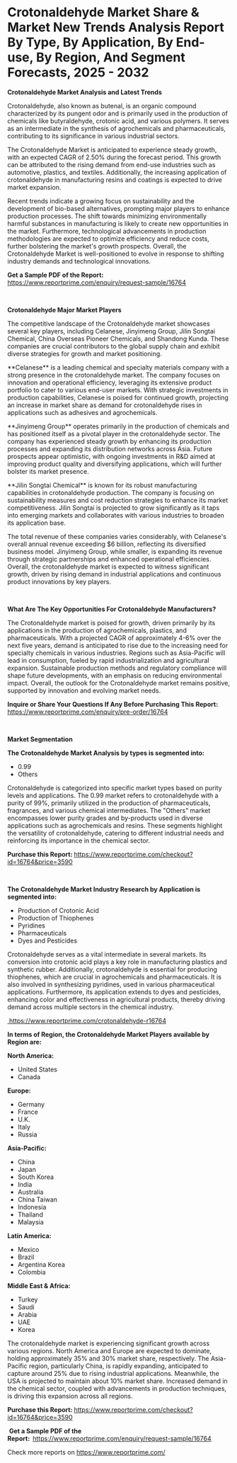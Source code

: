 <p><h1>Crotonaldehyde Market Share & Market New Trends Analysis Report By Type, By Application, By End-use, By Region, And Segment Forecasts, 2025 - 2032</h1></p><p><strong>Crotonaldehyde Market Analysis and Latest Trends</strong></p>
<p><p>Crotonaldehyde, also known as butenal, is an organic compound characterized by its pungent odor and is primarily used in the production of chemicals like butyraldehyde, crotonic acid, and various polymers. It serves as an intermediate in the synthesis of agrochemicals and pharmaceuticals, contributing to its significance in various industrial sectors.</p><p>The Crotonaldehyde Market is anticipated to experience steady growth, with an expected CAGR of 2.50% during the forecast period. This growth can be attributed to the rising demand from end-use industries such as automotive, plastics, and textiles. Additionally, the increasing application of crotonaldehyde in manufacturing resins and coatings is expected to drive market expansion.</p><p>Recent trends indicate a growing focus on sustainability and the development of bio-based alternatives, prompting major players to enhance production processes. The shift towards minimizing environmentally harmful substances in manufacturing is likely to create new opportunities in the market. Furthermore, technological advancements in production methodologies are expected to optimize efficiency and reduce costs, further bolstering the market's growth prospects. Overall, the Crotonaldehyde Market is well-positioned to evolve in response to shifting industry demands and technological innovations.</p></p>
<p><strong>Get a Sample PDF of the Report:&nbsp;</strong> <a href="https://www.reportprime.com/enquiry/request-sample/16764?utm_campaign=2761&utm_medium=2&utm_source=Github&utm_content=ia&utm_term=18032025&utm_id=crotonaldehyde">https://www.reportprime.com/enquiry/request-sample/16764</a></p>
<p>&nbsp;</p>
<p><strong>Crotonaldehyde Major Market Players</strong></p>
<p><p>The competitive landscape of the Crotonaldehyde market showcases several key players, including Celanese, Jinyimeng Group, Jilin Songtai Chemical, China Overseas Pioneer Chemicals, and Shandong Kunda. These companies are crucial contributors to the global supply chain and exhibit diverse strategies for growth and market positioning.</p><p>**Celanese** is a leading chemical and specialty materials company with a strong presence in the crotonaldehyde market. The company focuses on innovation and operational efficiency, leveraging its extensive product portfolio to cater to various end-user markets. With strategic investments in production capabilities, Celanese is poised for continued growth, projecting an increase in market share as demand for crotonaldehyde rises in applications such as adhesives and agrochemicals.</p><p>**Jinyimeng Group** operates primarily in the production of chemicals and has positioned itself as a pivotal player in the crotonaldehyde sector. The company has experienced steady growth by enhancing its production processes and expanding its distribution networks across Asia. Future prospects appear optimistic, with ongoing investments in R&D aimed at improving product quality and diversifying applications, which will further bolster its market presence.</p><p>**Jilin Songtai Chemical** is known for its robust manufacturing capabilities in crotonaldehyde production. The company is focusing on sustainability measures and cost reduction strategies to enhance its market competitiveness. Jilin Songtai is projected to grow significantly as it taps into emerging markets and collaborates with various industries to broaden its application base.</p><p>The total revenue of these companies varies considerably, with Celanese's overall annual revenue exceeding $6 billion, reflecting its diversified business model. Jinyimeng Group, while smaller, is expanding its revenue through strategic partnerships and enhanced operational efficiencies. Overall, the crotonaldehyde market is expected to witness significant growth, driven by rising demand in industrial applications and continuous product innovations by key players.</p></p>
<p>&nbsp;</p>
<p><strong>What Are The Key Opportunities For Crotonaldehyde Manufacturers?</strong></p>
<p><p>The Crotonaldehyde market is poised for growth, driven primarily by its applications in the production of agrochemicals, plastics, and pharmaceuticals. With a projected CAGR of approximately 4-6% over the next five years, demand is anticipated to rise due to the increasing need for specialty chemicals in various industries. Regions such as Asia-Pacific will lead in consumption, fueled by rapid industrialization and agricultural expansion. Sustainable production methods and regulatory compliance will shape future developments, with an emphasis on reducing environmental impact. Overall, the outlook for the Crotonaldehyde market remains positive, supported by innovation and evolving market needs.</p></p>
<p><strong>Inquire or Share Your Questions If Any Before Purchasing This Report:</strong> <a href="https://www.reportprime.com/enquiry/pre-order/16764?utm_campaign=2761&utm_medium=2&utm_source=Github&utm_content=ia&utm_term=18032025&utm_id=crotonaldehyde">https://www.reportprime.com/enquiry/pre-order/16764</a></p>
<p>&nbsp;</p>
<p><strong>Market Segmentation</strong></p>
<p><strong>The Crotonaldehyde Market Analysis by types is segmented into:</strong></p>
<p><ul><li>0.99</li><li>Others</li></ul></p>
<p><p>Crotonaldehyde is categorized into specific market types based on purity levels and applications. The 0.99 market refers to crotonaldehyde with a purity of 99%, primarily utilized in the production of pharmaceuticals, fragrances, and various chemical intermediates. The "Others" market encompasses lower purity grades and by-products used in diverse applications such as agrochemicals and resins. These segments highlight the versatility of crotonaldehyde, catering to different industrial needs and reinforcing its importance in the chemical sector.</p></p>
<p><strong>Purchase this Report:&nbsp;</strong><a href="https://www.reportprime.com/checkout?id=16764&price=3590&utm_campaign=2761&utm_medium=2&utm_source=Github&utm_content=ia&utm_term=18032025&utm_id=crotonaldehyde">https://www.reportprime.com/checkout?id=16764&price=3590</a></p>
<p>&nbsp;</p>
<p><strong>The Crotonaldehyde Market Industry Research by Application is segmented into:</strong></p>
<p><ul><li>Production of Crotonic Acid</li><li>Production of Thiophenes</li><li>Pyridines</li><li>Pharmaceuticals</li><li>Dyes and Pesticides</li></ul></p>
<p><p>Crotonaldehyde serves as a vital intermediate in several markets. Its conversion into crotonic acid plays a key role in manufacturing plastics and synthetic rubber. Additionally, crotonaldehyde is essential for producing thiophenes, which are crucial in agrochemicals and pharmaceuticals. It is also involved in synthesizing pyridines, used in various pharmaceutical applications. Furthermore, its application extends to dyes and pesticides, enhancing color and effectiveness in agricultural products, thereby driving demand across multiple sectors in the chemical industry.</p></p>
<p><a href="https://www.reportprime.com/crotonaldehyde-r16764?utm_campaign=2761&utm_medium=2&utm_source=Github&utm_content=ia&utm_term=18032025&utm_id=crotonaldehyde">&nbsp;https://www.reportprime.com/crotonaldehyde-r16764</a></p>
<p><strong>In terms of Region, the Crotonaldehyde Market Players available by Region are:</strong></p>
<p>
    <p> <strong> North America: </strong>
        <ul>
            <li>United States</li>
            <li>Canada</li>
        </ul>
        </p> 
    <p> <strong> Europe: </strong>
        <ul>
            <li>Germany</li>
            <li>France</li>
            <li>U.K.</li>
            <li>Italy</li>
            <li>Russia</li>
        </ul>
        </p> 
    <p> <strong> Asia-Pacific: </strong>
        <ul>
            <li>China</li>
            <li>Japan</li>
            <li>South Korea</li>
            <li>India</li>
            <li>Australia</li>
            <li>China Taiwan</li>
            <li>Indonesia</li>
            <li>Thailand</li>
            <li>Malaysia</li>
        </ul>
        </p> 
    <p> <strong> Latin America: </strong>
        <ul>
            <li>Mexico</li>
            <li>Brazil</li>
            <li>Argentina Korea</li>
            <li>Colombia</li>
        </ul>
        </p> 
    <p> <strong> Middle East & Africa: </strong>
        <ul>
            <li>Turkey</li>
            <li>Saudi</li>
            <li>Arabia</li>
            <li>UAE</li>
            <li>Korea</li>
        </ul>
    </p>
    </p>
<p><p>The crotonaldehyde market is experiencing significant growth across various regions. North America and Europe are expected to dominate, holding approximately 35% and 30% market share, respectively. The Asia-Pacific region, particularly China, is rapidly expanding, anticipated to capture around 25% due to rising industrial applications. Meanwhile, the USA is projected to maintain about 10% market share. Increased demand in the chemical sector, coupled with advancements in production techniques, is driving this expansion across all regions.</p></p>
<p><strong>Purchase this Report: </strong><a href="https://www.reportprime.com/checkout?id=16764&price=3590&utm_campaign=2761&utm_medium=2&utm_source=Github&utm_content=ia&utm_term=18032025&utm_id=crotonaldehyde">https://www.reportprime.com/checkout?id=16764&price=3590</a></p>
<p>&nbsp;<strong>Get a Sample PDF of the Report:&nbsp;&nbsp;</strong><a href="https://www.reportprime.com/enquiry/request-sample/16764?utm_campaign=2761&utm_medium=2&utm_source=Github&utm_content=ia&utm_term=18032025&utm_id=crotonaldehyde">https://www.reportprime.com/enquiry/request-sample/16764</a></p>
<p><strong></strong></p>
<p>Check more reports on <a href="https://www.reportprime.com/?utm_campaign=2761&utm_medium=2&utm_source=Github&utm_content=ia&utm_term=18032025&utm_id=crotonaldehyde">https://www.reportprime.com/</a></p>